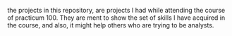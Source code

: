 the projects in this repository, are projects I had while attending the course of practicum 100.
They are ment to show the set of skills I have acquired in the course, and also, it might help others who are trying to be analysts.
